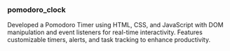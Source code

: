 ### pomodoro_clock
Developed a Pomodoro Timer using HTML, CSS, and JavaScript with DOM manipulation and event listeners for real-time interactivity. Features customizable timers, alerts, and task tracking to enhance productivity.


